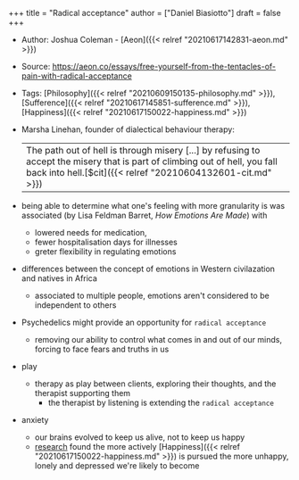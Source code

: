 +++
title = "Radical acceptance"
author = ["Daniel Biasiotto"]
draft = false
+++

-   Author: Joshua Coleman - [Aeon]({{< relref "20210617142831-aeon.md" >}})
-   Source: <https://aeon.co/essays/free-yourself-from-the-tentacles-of-pain-with-radical-acceptance>
-   Tags: [Philosophy]({{< relref "20210609150135-philosophy.md" >}}), [Sufference]({{< relref "20210617145851-sufference.md" >}}), [Happiness]({{< relref "20210617150022-happiness.md" >}})

-   Marsha Linehan, founder of dialectical behaviour therapy:

    |                                                                                                                                                                                            |
    |--------------------------------------------------------------------------------------------------------------------------------------------------------------------------------------------|
    | The path out of hell is through misery [...] by refusing to accept the misery that is part of climbing out of hell, you fall back into hell.[$cit]({{< relref "20210604132601-cit.md" >}}) |

-   being able to determine what one's feeling with more granularity is was associated (by Lisa Feldman Barret, _How Emotions Are Made_) with
    -   lowered needs for medication,
    -   fewer hospitalisation days for illnesses
    -   greter flexibility in regulating emotions
-   differences between the concept of emotions in Western civilazation and natives in Africa
    -   associated to multiple people, emotions aren't considered to be independent to others

-   Psychedelics might provide an opportunity for `radical acceptance`
    -   removing our ability to control what comes in and out of our minds, forcing to face fears and truths in us
-   play
    -   therapy as play between clients, exploring their thoughts, and the therapist supporting them
        -   the therapist by listening is extending the `radical acceptance`

-   anxiety
    -   our brains evolved to keep us alive, not to keep us happy
    -   [research](https://pubmed.ncbi.nlm.nih.gov/21517168/) found the more actively [Happiness]({{< relref "20210617150022-happiness.md" >}})  is pursued the more unhappy, lonely and depressed we're likely to become
